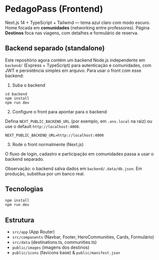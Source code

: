 
# PedagoPass (Frontend)

Next.js 14 + TypeScript + Tailwind — tema azul claro com modo escuro.
Home focada em **comunidades** (networking entre professores). Página **Destinos** foca nas viagens, com detalhes e formulário de reserva.

## Backend separado (standalone)

Este repositório agora contém um backend Node.js independente em `backend/` (Express + TypeScript) para autenticação e comunidades, com JWT e persistência simples em arquivo. Para usar o front com esse backend:

1) Suba o backend

```
cd backend
npm install
npm run dev
```

2) Configure o front para apontar para o backend

Defina `NEXT_PUBLIC_BACKEND_URL` (por exemplo, em `.env.local` na raiz) ou use o default `http://localhost:4000`.

```
NEXT_PUBLIC_BACKEND_URL=http://localhost:4000
```

3) Rode o front normalmente (Next.js)

O fluxo de login, cadastro e participação em comunidades passa a usar o backend separado.

Observação: o backend salva dados em `backend/.data/db.json`. Em produção, substitua por um banco real.

## Tecnologias
```bash
npm install
npm run dev
```

## Estrutura
- `src/app` (App Router)
- `src/components` (Navbar, Footer, HeroCommunities, Cards, Formulário)
- `src/data` (destinations.ts, communities.ts)
- `public/images` (imagens dos destinos)
- `public/icons` (favicons base) & `public/manifest.json`
